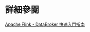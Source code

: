 
# 詳細參閱

[Apache Flink - DataBroker 快速入門指南](https://hackmd.io/6wc6WV8GQ0mFi0oA6ckJJA?view)









